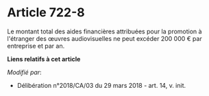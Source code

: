 # Article 722-8

Le montant total des aides financières attribuées pour la promotion à l'étranger des œuvres audiovisuelles ne peut excéder
200 000 € par entreprise et par an.

**Liens relatifs à cet article**

_Modifié par_:

  - Délibération n°2018/CA/03 du 29 mars 2018 - art. 14, v. init.
